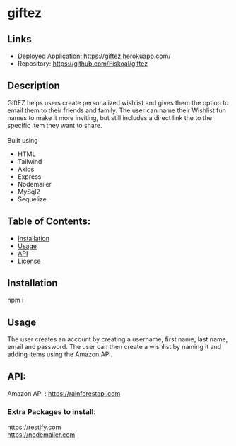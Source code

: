 # giftez
## Links
* Deployed Application: https://giftez.herokuapp.com/
* Repository: https://github.com/Fiskoal/giftez

## Description
GiftEZ helps users create personalized wishlist and gives them the option to email them to their friends and family. 
The user can name their Wishlist fun names to make it more inviting, but still includes a direct link the to the specific item they want to share.
<br>
<br>
Built using
* HTML 
* Tailwind
* Axios
* Express
* Nodemailer
* MySql2
* Sequelize

## Table of Contents:

- [Installation](#installation)
- [Usage](#usage)
- [API](#API)
- [License](#license)

## Installation
npm i

## Usage
 The user creates an account by creating a username, first name, last name, email and password.  The user can then create a wishlist by naming it and adding items using the Amazon API.

## API:
Amazon API : https://rainforestapi.com

### Extra Packages to install:
https://restify.com
<br>
https://nodemailer.com
